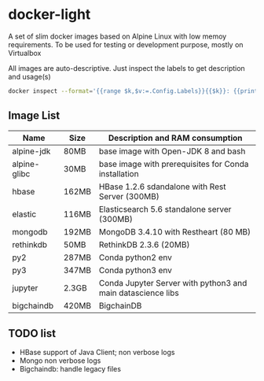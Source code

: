 # docker-light
A set of slim docker images based on Alpine Linux with low memoy requirements.
To be used for testing or development purpose, mostly on Virtualbox

All images are auto-descriptive. Just inspect the labels to get description and usage(s)
```sh
docker inspect --format='{{range $k,$v:=.Config.Labels}}{{$k}}: {{println $v}}{{end}}' hbase
```

## Image List

Name | Size | Description and RAM consumption
---- | ---- | ----
alpine-jdk   | 80MB  | base image with Open-JDK 8 and bash
alpine-glibc | 30MB  | base image with prerequisites for Conda installation
hbase        | 162MB | HBase 1.2.6 sdandalone with Rest Server (300MB)
elastic      | 116MB | Elasticsearch 5.6 standalone server (300MB)
mongodb      | 192MB | MongoDB 3.4.10 with Restheart (80 MB)
rethinkdb    | 50MB  | RethinkDB 2.3.6 (20MB)
py2          | 287MB | Conda python2 env
py3          | 347MB | Conda python3 env
jupyter      | 2.3GB | Conda Jupyter Server with python3 and main datascience libs
bigchaindb   | 420MB | BigchainDB

## TODO list
* HBase support of Java Client; non verbose logs
* Mongo non verbose logs
* Bigchaindb: handle legacy files 


